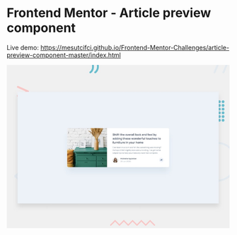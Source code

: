 # Frontend Mentor - Article preview component

Live demo: https://mesutcifci.github.io/Frontend-Mentor-Challenges/article-preview-component-master/index.html

![Design preview for the Article preview component coding challenge](./design/desktop-preview.jpg)
